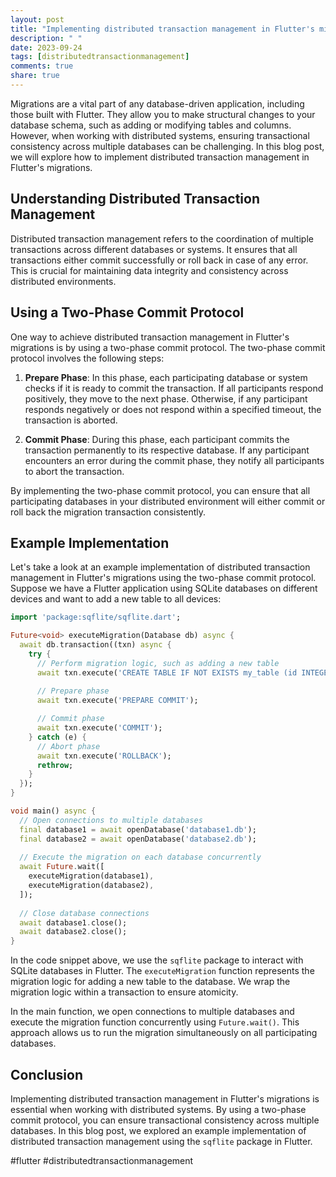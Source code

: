 ```yaml
---
layout: post
title: "Implementing distributed transaction management in Flutter's migrations"
description: " "
date: 2023-09-24
tags: [distributedtransactionmanagement]
comments: true
share: true
---
```


Migrations are a vital part of any database-driven application, including those built with Flutter. They allow you to make structural changes to your database schema, such as adding or modifying tables and columns. However, when working with distributed systems, ensuring transactional consistency across multiple databases can be challenging. In this blog post, we will explore how to implement distributed transaction management in Flutter's migrations.

## Understanding Distributed Transaction Management

Distributed transaction management refers to the coordination of multiple transactions across different databases or systems. It ensures that all transactions either commit successfully or roll back in case of any error. This is crucial for maintaining data integrity and consistency across distributed environments.

## Using a Two-Phase Commit Protocol

One way to achieve distributed transaction management in Flutter's migrations is by using a two-phase commit protocol. The two-phase commit protocol involves the following steps:

1. **Prepare Phase**: In this phase, each participating database or system checks if it is ready to commit the transaction. If all participants respond positively, they move to the next phase. Otherwise, if any participant responds negatively or does not respond within a specified timeout, the transaction is aborted.

2. **Commit Phase**: During this phase, each participant commits the transaction permanently to its respective database. If any participant encounters an error during the commit phase, they notify all participants to abort the transaction.

By implementing the two-phase commit protocol, you can ensure that all participating databases in your distributed environment will either commit or roll back the migration transaction consistently.

## Example Implementation

Let's take a look at an example implementation of distributed transaction management in Flutter's migrations using the two-phase commit protocol. Suppose we have a Flutter application using SQLite databases on different devices and want to add a new table to all devices:

```dart
import 'package:sqflite/sqflite.dart';

Future<void> executeMigration(Database db) async {
  await db.transaction((txn) async {
    try {
      // Perform migration logic, such as adding a new table
      await txn.execute('CREATE TABLE IF NOT EXISTS my_table (id INTEGER PRIMARY KEY, name TEXT)');
      
      // Prepare phase
      await txn.execute('PREPARE COMMIT');

      // Commit phase
      await txn.execute('COMMIT');
    } catch (e) {
      // Abort phase
      await txn.execute('ROLLBACK');
      rethrow;
    }
  });
}

void main() async {
  // Open connections to multiple databases
  final database1 = await openDatabase('database1.db');
  final database2 = await openDatabase('database2.db');
  
  // Execute the migration on each database concurrently
  await Future.wait([
    executeMigration(database1),
    executeMigration(database2),
  ]);
  
  // Close database connections
  await database1.close();
  await database2.close();
}
```

In the code snippet above, we use the `sqflite` package to interact with SQLite databases in Flutter. The `executeMigration` function represents the migration logic for adding a new table to the database. We wrap the migration logic within a transaction to ensure atomicity.

In the main function, we open connections to multiple databases and execute the migration function concurrently using `Future.wait()`. This approach allows us to run the migration simultaneously on all participating databases.

## Conclusion

Implementing distributed transaction management in Flutter's migrations is essential when working with distributed systems. By using a two-phase commit protocol, you can ensure transactional consistency across multiple databases. In this blog post, we explored an example implementation of distributed transaction management using the `sqflite` package in Flutter.

#flutter #distributedtransactionmanagement